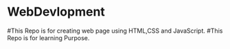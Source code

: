 # WebDevlopment
#This Repo is for creating web page using HTML,CSS and JavaScript.
#This Repo is for learning Purpose.
